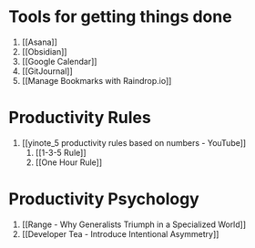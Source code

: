# Tools for getting things done
1. [[Asana]]
2. [[Obsidian]]
3. [[Google Calendar]]
4. [[GitJournal]]
5. [[Manage Bookmarks with Raindrop.io]]

# Productivity Rules
1. [[yinote_5 productivity rules based on numbers - YouTube]]
	1. [[1-3-5 Rule]]
	2. [[One Hour Rule]]

# Productivity Psychology
1. [[Range - Why Generalists Triumph in a Specialized World]]
2. [[Developer Tea - Introduce Intentional Asymmetry]]